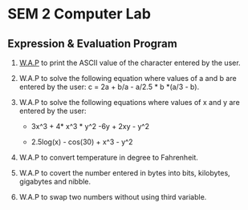 # SEM 2 Computer Lab

## Expression & Evaluation Program

1. [W.A.P](char2int.c) to print the ASCII value of the character entered by the user.

2. W.A.P to solve the following equation where values of a and b are entered by the user:
	c = 2a + b/a - a/2.5 * b *(a/3 - b).

3. W.A.P to solve the following equations where values of x and y are entered by the user:
	* 3x^3 + 4* x^3 * y^2 -6y + 2xy - y^2
			
	* 2.5log(x) - cos(30) + x^3 - y^2
			
4. W.A.P to convert temperature in degree to Fahrenheit.

5. W.A.P to covert the number entered in bytes into bits, kilobytes, gigabytes and nibble.

6. W.A.P to swap two numbers without using third variable.			